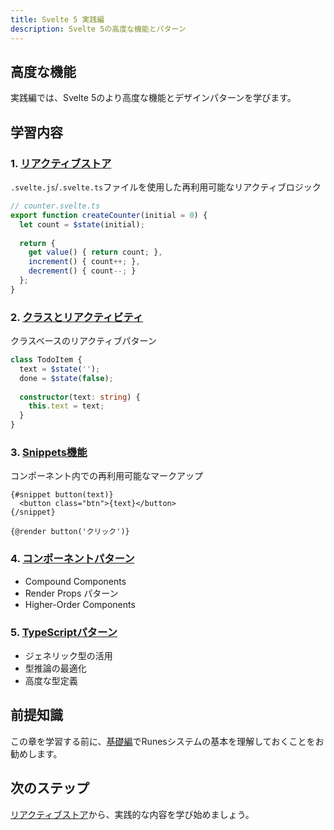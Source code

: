 ```yaml
---
title: Svelte 5 実践編
description: Svelte 5の高度な機能とパターン
---
```


## 高度な機能

実践編では、Svelte 5のより高度な機能とデザインパターンを学びます。

## 学習内容

### 1. [リアクティブストア](/advanced/reactive-stores/)

`.svelte.js`/`.svelte.ts`ファイルを使用した再利用可能なリアクティブロジック

```typescript
// counter.svelte.ts
export function createCounter(initial = 0) {
  let count = $state(initial);
  
  return {
    get value() { return count; },
    increment() { count++; },
    decrement() { count--; }
  };
}
```

### 2. [クラスとリアクティビティ](/advanced/class-reactivity/)

クラスベースのリアクティブパターン

```typescript
class TodoItem {
  text = $state('');
  done = $state(false);
  
  constructor(text: string) {
    this.text = text;
  }
}
```

### 3. [Snippets機能](/advanced/snippets/)

コンポーネント内での再利用可能なマークアップ

```svelte
{#snippet button(text)}
  <button class="btn">{text}</button>
{/snippet}

{@render button('クリック')}
```

### 4. [コンポーネントパターン](/advanced/component-patterns/)

- Compound Components
- Render Props パターン
- Higher-Order Components

### 5. [TypeScriptパターン](/advanced/typescript-patterns/)

- ジェネリック型の活用
- 型推論の最適化
- 高度な型定義

## 前提知識

この章を学習する前に、[基礎編](/runes/)でRunesシステムの基本を理解しておくことをお勧めします。

## 次のステップ

[リアクティブストア](/advanced/reactive-stores/)から、実践的な内容を学び始めましょう。